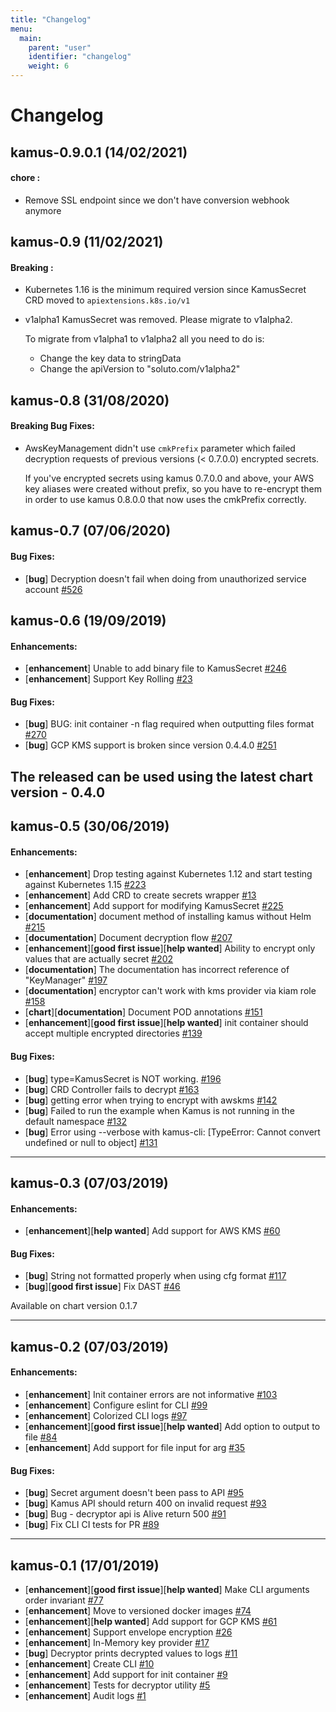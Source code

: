 ```yaml
---
title: "Changelog"
menu:
  main:
    parent: "user"
    identifier: "changelog"
    weight: 6
---
```

# Changelog


## kamus-0.9.0.1 (14/02/2021)

#### chore :
- Remove SSL endpoint since we don't have conversion webhook anymore

## kamus-0.9 (11/02/2021)

#### Breaking :
- Kubernetes 1.16 is the minimum required version since KamusSecret CRD moved to `apiextensions.k8s.io/v1`
- v1alpha1 KamusSecret was removed. Please migrate to v1alpha2.

  To migrate from v1alpha1 to v1alpha2 all you need to do is:

  * Change the key data to stringData
  * Change the apiVersion to "soluto.com/v1alpha2"

    
  
## kamus-0.8 (31/08/2020)

#### Breaking Bug Fixes:

- AwsKeyManagement didn't use `cmkPrefix` parameter which failed decryption requests of previous versions (< 0.7.0.0) encrypted secrets.

  If you've encrypted secrets using kamus 0.7.0.0 and above, your AWS key aliases were created without prefix, so you have to re-encrypt them in order to use kamus 0.8.0.0 that now uses the cmkPrefix correctly.


## kamus-0.7 (07/06/2020)

#### Bug Fixes:

- [**bug**] Decryption doesn't fail when doing from unauthorized service account [#526](https://github.com/Soluto/kamus/issues/526)


## kamus-0.6 (19/09/2019)

#### Enhancements:

- [**enhancement**] Unable to add binary file to KamusSecret [#246](https://github.com/Soluto/kamus/issues/246)
- [**enhancement**] Support Key Rolling [#23](https://github.com/Soluto/kamus/issues/23)

#### Bug Fixes:

- [**bug**] BUG: init container -n flag required when outputting files format [#270](https://github.com/Soluto/kamus/issues/270)
- [**bug**] GCP KMS support is broken since version 0.4.4.0 [#251](https://github.com/Soluto/kamus/issues/251)

The released can be used using the latest chart version - 0.4.0
---

## kamus-0.5 (30/06/2019)

#### Enhancements:

- [**enhancement**] Drop testing against Kubernetes 1.12 and start testing against Kubernetes 1.15 [#223](https://github.com/Soluto/kamus/pull/223)
- [**enhancement**] Add CRD to create secrets wrapper [#13](https://github.com/Soluto/kamus/issues/13)
- [**enhancement**] Add support for modifying KamusSecret [#225](https://github.com/Soluto/kamus/issues/225)
- [**documentation**] document method of installing kamus without Helm [#215](https://github.com/Soluto/kamus/issues/215)
- [**documentation**] Document decryption flow [#207](https://github.com/Soluto/kamus/issues/207)
- [**enhancement**][**good first issue**][**help wanted**] Ability to encrypt only values that are actually secret [#202](https://github.com/Soluto/kamus/issues/202)
- [**documentation**] The documentation has incorrect reference of "KeyManager" [#197](https://github.com/Soluto/kamus/issues/197)
- [**documentation**] encryptor can't work with kms provider via kiam role [#158](https://github.com/Soluto/kamus/issues/158)
- [**chart**][**documentation**] Document POD annotations [#151](https://github.com/Soluto/kamus/issues/151)
- [**enhancement**][**good first issue**][**help wanted**] init container should accept multiple encrypted directories [#139](https://github.com/Soluto/kamus/issues/139)

#### Bug Fixes:

- [**bug**] type=KamusSecret  is NOT working. [#196](https://github.com/Soluto/kamus/issues/196)
- [**bug**] CRD Controller fails to decrypt [#163](https://github.com/Soluto/kamus/issues/163)
- [**bug**] getting error when trying to encrypt with awskms [#142](https://github.com/Soluto/kamus/issues/142)
- [**bug**] Failed to run the example when Kamus is not running in the default namespace [#132](https://github.com/Soluto/kamus/issues/132)
- [**bug**] Error using --verbose with kamus-cli: [TypeError: Cannot convert undefined or null to object] [#131](https://github.com/Soluto/kamus/issues/131)

---

## kamus-0.3 (07/03/2019)

#### Enhancements:

- [**enhancement**][**help wanted**] Add support for AWS KMS [#60](https://github.com/Soluto/kamus/issues/60)

#### Bug Fixes:

- [**bug**] String not formatted properly when using cfg format [#117](https://github.com/Soluto/kamus/issues/117)
- [**bug**][**good first issue**] Fix DAST [#46](https://github.com/Soluto/kamus/issues/46)

Available on chart version 0.1.7

---

## kamus-0.2 (07/03/2019)

#### Enhancements:

- [**enhancement**] Init container errors are not informative [#103](https://github.com/Soluto/kamus/issues/103)
- [**enhancement**] Configure eslint for CLI [#99](https://github.com/Soluto/kamus/issues/99)
- [**enhancement**] Colorized CLI logs [#97](https://github.com/Soluto/kamus/issues/97)
- [**enhancement**][**good first issue**][**help wanted**] Add option to output to file [#84](https://github.com/Soluto/kamus/issues/84)
- [**enhancement**] Add support for file input for <data> arg [#35](https://github.com/Soluto/kamus/issues/35)

#### Bug Fixes:

- [**bug**] Secret argument doesn't been pass to API [#95](https://github.com/Soluto/kamus/issues/95)
- [**bug**] Kamus API should return 400 on invalid request [#93](https://github.com/Soluto/kamus/issues/93)
- [**bug**] Bug - decryptor api is Alive return 500 [#91](https://github.com/Soluto/kamus/issues/91)
- [**bug**] Fix CLI CI tests for PR [#89](https://github.com/Soluto/kamus/issues/89)

---

## kamus-0.1 (17/01/2019)
- [**enhancement**][**good first issue**][**help wanted**] Make CLI arguments order invariant [#77](https://github.com/Soluto/kamus/issues/77)
- [**enhancement**] Move to versioned docker images [#74](https://github.com/Soluto/kamus/issues/74)
- [**enhancement**][**help wanted**] Add support for GCP KMS [#61](https://github.com/Soluto/kamus/issues/61)
- [**enhancement**] Support envelope encryption [#26](https://github.com/Soluto/kamus/issues/26)
- [**enhancement**] In-Memory key provider [#17](https://github.com/Soluto/kamus/issues/17)
- [**bug**] Decryptor prints decrypted values to logs [#11](https://github.com/Soluto/kamus/issues/11)
- [**enhancement**] Create CLI [#10](https://github.com/Soluto/kamus/issues/10)
- [**enhancement**] Add support for init container [#9](https://github.com/Soluto/kamus/issues/9)
- [**enhancement**] Tests for decryptor utility [#5](https://github.com/Soluto/kamus/issues/5)
- [**enhancement**] Audit logs [#1](https://github.com/Soluto/kamus/issues/1)
